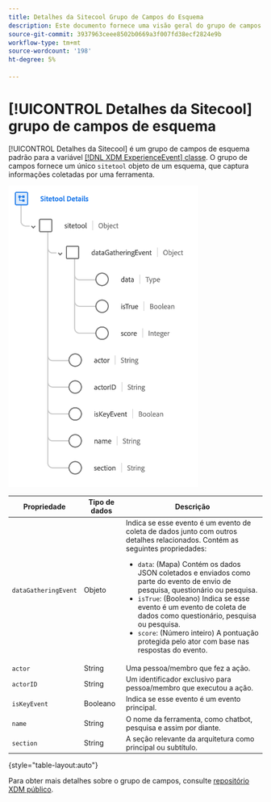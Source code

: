 ```yaml
---
title: Detalhes da Sitecool Grupo de Campos do Esquema
description: Este documento fornece uma visão geral do grupo de campos de esquema Detalhes da Ferramenta da Arquitetura.
source-git-commit: 3937963ceee8502b0669a3f007fd38ecf2824e9b
workflow-type: tm+mt
source-wordcount: '198'
ht-degree: 5%

---
```


# [!UICONTROL Detalhes da Sitecool] grupo de campos de esquema

[!UICONTROL Detalhes da Sitecool] é um grupo de campos de esquema padrão para a variável [[!DNL XDM ExperienceEvent] classe](../../classes/experienceevent.md). O grupo de campos fornece um único `sitetool` objeto de um esquema, que captura informações coletadas por uma ferramenta.

![Estrutura do grupo de campos](../../images/field-groups/sitetool-details.png)

| Propriedade | Tipo de dados | Descrição |
| --- | --- | --- |
| `dataGatheringEvent` | Objeto | Indica se esse evento é um evento de coleta de dados junto com outros detalhes relacionados. Contém as seguintes propriedades:<ul><li>`data`: (Mapa) Contém os dados JSON coletados e enviados como parte do evento de envio de pesquisa, questionário ou pesquisa.</li><li>`isTrue`: (Booleano) Indica se esse evento é um evento de coleta de dados como questionário, pesquisa ou pesquisa.</li><li>`score`: (Número inteiro) A pontuação protegida pelo ator com base nas respostas do evento.</li></ul> |
| `actor` | String | Uma pessoa/membro que fez a ação. |
| `actorID` | String | Um identificador exclusivo para pessoa/membro que executou a ação. |
| `isKeyEvent` | Booleano | Indica se esse evento é um evento principal. |
| `name` | String | O nome da ferramenta, como chatbot, pesquisa e assim por diante. |
| `section` | String | A seção relevante da arquitetura como principal ou subtítulo. |

{style=&quot;table-layout:auto&quot;}

Para obter mais detalhes sobre o grupo de campos, consulte [repositório XDM público](https://github.com/adobe/xdm/blob/master/components/fieldgroups/experience-event/industry-verticals/experienceevent-healthcare-sitetool.schema.json).
